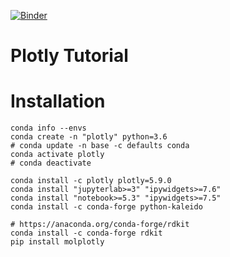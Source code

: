 [![Binder](https://mybinder.org/badge_logo.svg)](https://mybinder.org/v2/gh/qiliu-ghddi/plotly_tutorial/HEAD)
# Plotly Tutorial

# Installation 

```
conda info --envs
conda create -n "plotly" python=3.6
# conda update -n base -c defaults conda
conda activate plotly
# conda deactivate

conda install -c plotly plotly=5.9.0
conda install "jupyterlab>=3" "ipywidgets>=7.6"
conda install "notebook>=5.3" "ipywidgets>=7.5"
conda install -c conda-forge python-kaleido

# https://anaconda.org/conda-forge/rdkit
conda install -c conda-forge rdkit
pip install molplotly

```